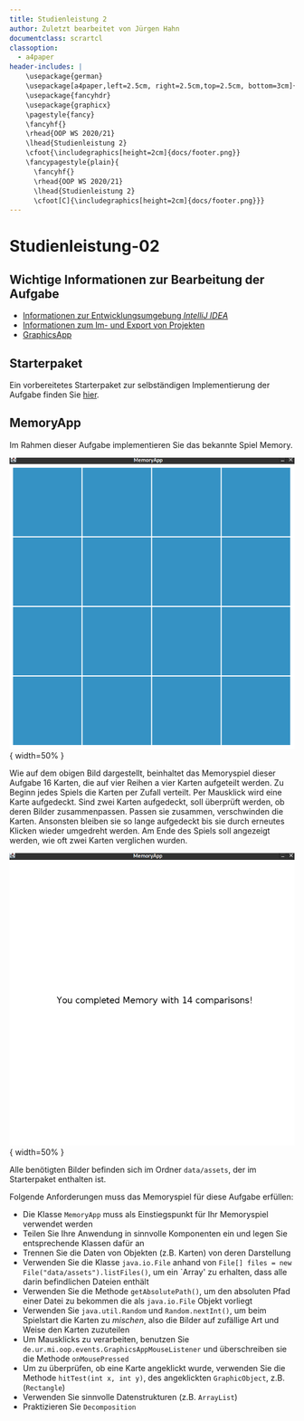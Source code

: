 ```yaml
---
title: Studienleistung 2
author: Zuletzt bearbeitet von Jürgen Hahn
documentclass: scrartcl
classoption:
  - a4paper
header-includes: |
    \usepackage{german} 
    \usepackage[a4paper,left=2.5cm, right=2.5cm,top=2.5cm, bottom=3cm]{geometry}
    \usepackage{fancyhdr}
    \usepackage{graphicx}
    \pagestyle{fancy}
    \fancyhf{}
    \rhead{OOP WS 2020/21}
    \lhead{Studienleistung 2}
    \cfoot{\includegraphics[height=2cm]{docs/footer.png}}
    \fancypagestyle{plain}{
      \fancyhf{}
      \rhead{OOP WS 2020/21}
      \lhead{Studienleistung 2}
      \cfoot[C]{\includegraphics[height=2cm]{docs/footer.png}}}
---
```



# Studienleistung-02

## Wichtige Informationen zur Bearbeitung der Aufgabe 
 - [Informationen zur Entwicklungsumgebung *IntelliJ IDEA*](https://elearning.uni-regensburg.de/mod/book/view.php?id=1480675)
 - [Informationen zum Im- und Export von Projekten](https://elearning.uni-regensburg.de/mod/book/view.php?id=1480675&chapterid=51551)
 - [GraphicsApp](https://elearning.uni-regensburg.de/mod/url/view.php?id=1482162)

## Starterpaket

Ein vorbereitetes Starterpaket zur selbständigen Implementierung der Aufgabe finden Sie [hier](https://github.com/OOP-Ubungen-WS2020-21/Studienleistung-02/archive/Starterpaket.zip).

## MemoryApp

Im Rahmen dieser Aufgabe implementieren Sie das bekannte Spiel Memory.

![4x4 Memory](docs/memory_begin_screen.png){ width=50% }

Wie auf dem obigen Bild dargestellt, beinhaltet das Memoryspiel dieser Aufgabe 16 Karten, die auf vier Reihen a vier Karten aufgeteilt werden.
Zu Beginn jedes Spiels die Karten per Zufall verteilt. 
Per Mausklick wird eine Karte aufgedeckt.
Sind zwei Karten aufgedeckt, soll überprüft werden, ob deren Bilder zusammenpassen.
Passen sie zusammen, verschwinden die Karten.
Ansonsten bleiben sie so lange aufgedeckt bis sie durch erneutes Klicken wieder umgedreht werden.
Am Ende des Spiels soll angezeigt werden, wie oft zwei Karten verglichen wurden.

![Memory Game Over](docs/memory_end_screen.png) { width=50% }  

Alle benötigten Bilder befinden sich im Ordner `data/assets`, der im Starterpaket enthalten ist.

Folgende Anforderungen muss das Memoryspiel für diese Aufgabe erfüllen:
* Die Klasse `MemoryApp` muss als Einstiegspunkt für Ihr Memoryspiel verwendet werden
* Teilen Sie Ihre Anwendung in sinnvolle Komponenten ein und legen Sie entsprechende Klassen dafür an
* Trennen Sie die Daten von Objekten (z.B. Karten) von deren Darstellung
* Verwenden Sie die Klasse `java.io.File` anhand von `File[] files = new File("data/assets").listFiles()`, um ein `Array' zu erhalten, dass alle darin befindlichen Dateien enthält
* Verwenden Sie die Methode `getAbsolutePath()`, um den absoluten Pfad einer Datei zu bekommen die als `java.io.File` Objekt vorliegt
* Verwenden Sie `java.util.Random` und `Random.nextInt()`, um beim Spielstart die Karten zu *mischen*, also die Bilder auf zufällige Art und Weise den Karten zuzuteilen
* Um Mausklicks zu verarbeiten, benutzen Sie `de.ur.mi.oop.events.GraphicsAppMouseListener` und überschreiben sie die Methode `onMousePressed`
* Um zu überprüfen, ob eine Karte angeklickt wurde, verwenden Sie die Methode `hitTest(int x, int y)`, des angeklickten `GraphicObject`, z.B. (`Rectangle`)
* Verwenden Sie sinnvolle Datenstrukturen (z.B. `ArrayList`)
* Praktizieren Sie `Decomposition`  
